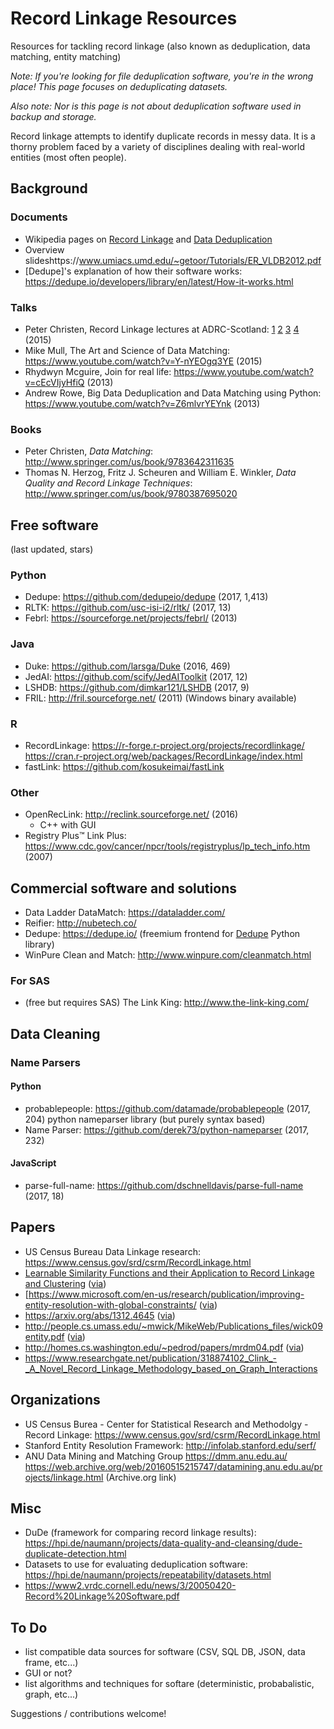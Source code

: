 # Record Linkage Resources
Resources for tackling record linkage (also known as deduplication, data matching, entity matching)

_Note: If you're looking for file deduplication software, you're in the wrong place! This page focuses on deduplicating datasets._

_Also note: Nor is this page is not about deduplication software used in backup and storage._

Record linkage attempts to identify duplicate records in messy data. It is a thorny problem faced by a variety of disciplines dealing with real-world entities (most often people).

## Background

### Documents
- Wikipedia pages on [Record Linkage](https://en.wikipedia.org/wiki/Record_linkage) and [Data Deduplication](https://en.wikipedia.org/wiki/Data_deduplication)
- Overview slideshttps://www.umiacs.umd.edu/~getoor/Tutorials/ER_VLDB2012.pdf
- [Dedupe]'s explanation of how their software works: https://dedupe.io/developers/library/en/latest/How-it-works.html

### Talks
- Peter Christen, Record Linkage lectures at ADRC-Scotland: [1](https://www.youtube.com/watch?v=DyGonV7A_EY) [2](https://www.youtube.com/watch?v=dcNTvYDdun0) [3](https://www.youtube.com/watch?v=HAKW5tHVCmw) [4](https://www.youtube.com/watch?v=4Iv5axrAWqQ) (2015)
- Mike Mull, The Art and Science of Data Matching: https://www.youtube.com/watch?v=Y-nYEOgq3YE (2015)
- Rhydwyn Mcguire, Join for real life: https://www.youtube.com/watch?v=cEcVIjyHfiQ (2013)
- Andrew Rowe, Big Data Deduplication and Data Matching using Python: https://www.youtube.com/watch?v=Z6mlvrYEYnk (2013)

### Books
- Peter Christen, _Data Matching_: http://www.springer.com/us/book/9783642311635
- Thomas N. Herzog, Fritz J. Scheuren and William E. Winkler, _Data Quality and Record Linkage Techniques_: http://www.springer.com/us/book/9780387695020

## Free software
(last updated, stars)

### Python
- Dedupe: https://github.com/dedupeio/dedupe (2017, 1,413)
- RLTK: https://github.com/usc-isi-i2/rltk/ (2017, 13)
- Febrl: https://sourceforge.net/projects/febrl/ (2013)

### Java
- Duke: https://github.com/larsga/Duke (2016, 469)
- JedAI: https://github.com/scify/JedAIToolkit (2017, 12)
- LSHDB: https://github.com/dimkar121/LSHDB (2017, 9)
- FRIL: http://fril.sourceforge.net/ (2011) (Windows binary available)

### R
- RecordLinkage: https://r-forge.r-project.org/projects/recordlinkage/ https://cran.r-project.org/web/packages/RecordLinkage/index.html
- fastLink: https://github.com/kosukeimai/fastLink

### Other
- OpenRecLink: http://reclink.sourceforge.net/ (2016)
  - C++ with GUI
- Registry Plus™ Link Plus: https://www.cdc.gov/cancer/npcr/tools/registryplus/lp_tech_info.htm (2007)

## Commercial software and solutions
- Data Ladder DataMatch: https://dataladder.com/
- Reifier: http://nubetech.co/
- Dedupe: https://dedupe.io/ (freemium frontend for [Dedupe](https://github.com/dedupeio/dedupe) Python library)
- WinPure Clean and Match: http://www.winpure.com/cleanmatch.html

### For SAS
- (free but requires SAS) The Link King: http://www.the-link-king.com/

## Data Cleaning

### Name Parsers

#### Python
- probablepeople: https://github.com/datamade/probablepeople (2017, 204)
python nameparser library (but purely syntax based)
- Name Parser: https://github.com/derek73/python-nameparser (2017, 232)

#### JavaScript
- parse-full-name: https://github.com/dschnelldavis/parse-full-name (2017, 18)

## Papers
- US Census Bureau Data Linkage research: https://www.census.gov/srd/csrm/RecordLinkage.html
- [Learnable Similarity Functions and their Application to Record Linkage and Clustering](http://www.cs.utexas.edu/%7Eml/papers/marlin-dissertation-06.pdf) ([via](https://github.com/dedupeio/dedupe))
- [https://www.microsoft.com/en-us/research/publication/improving-entity-resolution-with-global-constraints/ ([via](https://dedupe.io/developers/library/en/latest/Bibliography.html))
- https://arxiv.org/abs/1312.4645 ([via](https://dedupe.io/developers/library/en/latest/Bibliography.html))
- http://people.cs.umass.edu/~mwick/MikeWeb/Publications_files/wick09entity.pdf ([via](https://dedupe.io/developers/library/en/latest/Bibliography.html))
- http://homes.cs.washington.edu/~pedrod/papers/mrdm04.pdf ([via](https://dedupe.io/developers/library/en/latest/Bibliography.html))
- https://www.researchgate.net/publication/318874102_Clink_-_A_Novel_Record_Linkage_Methodology_based_on_Graph_Interactions

## Organizations
- US Census Burea - Center for Statistical Research and Methodolgy - Record Linkage: https://www.census.gov/srd/csrm/RecordLinkage.html
- Stanford Entity Resolution Framework: http://infolab.stanford.edu/serf/
- ANU Data Mining and Matching Group https://dmm.anu.edu.au/ https://web.archive.org/web/20160515215747/datamining.anu.edu.au/projects/linkage.html (Archive.org link)

## Misc
- DuDe (framework for comparing record linkage results): https://hpi.de/naumann/projects/data-quality-and-cleansing/dude-duplicate-detection.html
- Datasets to use for evaluating deduplication software: https://hpi.de/naumann/projects/repeatability/datasets.html
- https://www2.vrdc.cornell.edu/news/3/20050420-Record%20Linkage%20Software.pdf

## To Do
- list compatible data sources for software (CSV, SQL DB, JSON, data frame, etc...)
- GUI or not?
- list algorithms and techniques for softare (deterministic, probabalistic, graph, etc...)

Suggestions / contributions welcome!
